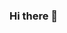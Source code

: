 ### Hi there 👋

<!--
**tyt333/tyt333** is a ✨ _special_ ✨ repository because its `README.md` (this file) appears on your GitHub profile.

Here are some ideas to get you started:

- 🔭 I’m currently working on ...собой
- 🌱 I’m currently learning ...новому
- 👯 I’m looking to collaborate on ...в пути
- 🤔 I’m looking for help with ...поиском
- 💬 Ask me about ...возможностях
- 📫 How to reach me: ...реально
- 😄 Pronouns: ...все еще
- ⚡ Fun fact: ...верю
-->
